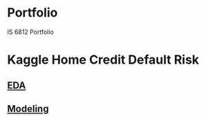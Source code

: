 # Portfolio
IS 6812 Portfolio

# Kaggle Home Credit Default Risk

## [EDA](https://github.com/TommasoPascucci/Portfolio/blob/main/EDA.Rmd)

## [Modeling](https://github.com/TommasoPascucci/Portfolio/blob/main/practiceProjectModeling2.Rmd)

